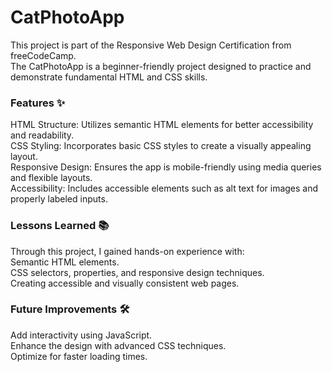 # CatPhotoApp
This project is part of the Responsive Web Design Certification from freeCodeCamp. <br>
The CatPhotoApp is a beginner-friendly project designed to practice and demonstrate fundamental HTML and CSS skills. <br>
<h3> Features ✨ </h3>
HTML Structure: Utilizes semantic HTML elements for better accessibility and readability. <br>
CSS Styling: Incorporates basic CSS styles to create a visually appealing layout. <br>
Responsive Design: Ensures the app is mobile-friendly using media queries and flexible layouts. <br>
Accessibility: Includes accessible elements such as alt text for images and properly labeled inputs. <br>
<h3> Lessons Learned 📚 </h3>
Through this project, I gained hands-on experience with: <br>
Semantic HTML elements. <br>
CSS selectors, properties, and responsive design techniques. <br>
Creating accessible and visually consistent web pages. <br>
<h3> Future Improvements 🛠 </h3>
Add interactivity using JavaScript. <br>
Enhance the design with advanced CSS techniques. <br>
Optimize for faster loading times. <br>
